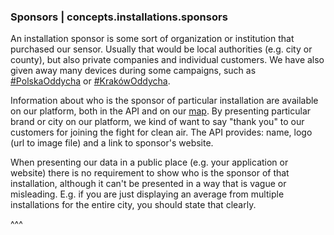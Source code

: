 ### Sponsors | concepts.installations.sponsors

An installation sponsor is some sort of organization or institution that purchased our sensor. Usually that would be local authorities (e.g. city or county), but also private companies and individual customers. We have also given away many devices during some campaigns, such as [#PolskaOddycha](https://www.facebook.com/PolskaOddychaAirly/) or [#KrakówOddycha](https://airly.org/pl/krakowoddycha-z-airlybirds/).

Information about who is the sponsor of particular installation are available on our platform, both in the API and on our [map](https://airly.org/map/). By presenting particular brand or city on our platform, we kind of want to say "thank you" to our customers for joining the fight for clean air. The API provides: name, logo (url to image file) and a link to sponsor's website.

When presenting our data in a public place (e.g. your application or website) there is no requirement to show who is the sponsor of that installation, although it can't be presented in a way that is vague or misleading. E.g. if you are just displaying an average from multiple installations for the entire city, you should state that clearly.

^^^

